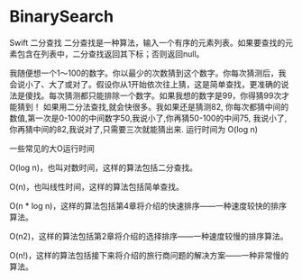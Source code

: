 # BinarySearch
Swift 二分查找
二分查找是一种算法，输入一个有序的元素列表。如果要查找的元素包含在列表中，二分查找返回其下标；否则返回null。

我随便想一个1～100的数字。你以最少的次数猜到这个数字。你每次猜测后，我会说小了、大了或对了。假设你从1开始依次往上猜，这是简单查找，更准确的说法是傻找。每次猜测都只能排除一个数字。如果我想的数字是99，你得猜99次才能猜到！
如果用二分法查找,就会快很多。我如果还是猜测82, 你每次都猜中间的数值,第一次是0-100的中间数字50,我说小了,你再猜50-100的中间75, 我说小了,你再猜中间的82,我说对了,只需要三次就能猜出来. 运行时间为 O(log n)

一些常见的大O运行时间

O(log n)，也叫对数时间，这样的算法包括二分查找。

O(n)，也叫线性时间，这样的算法包括简单查找。

O(n * log n)，这样的算法包括第4章将介绍的快速排序——一种速度较快的排序算法。

O(n2)，这样的算法包括第2章将介绍的选择排序——一种速度较慢的排序算法。

O(n!)，这样的算法包括接下来将介绍的旅行商问题的解决方案——一种非常慢的算法。
